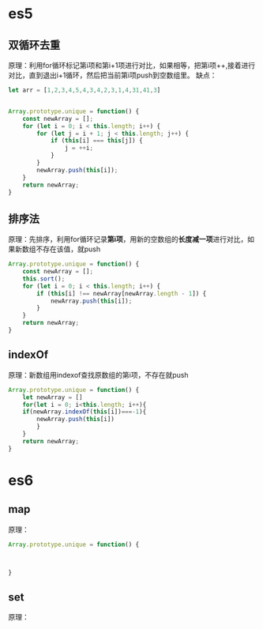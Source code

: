 # es5
## 双循环去重

原理：利用for循环标记第i项和第i+1项进行对比，如果相等，把第i项++,接着进行对比，直到退出i+1循环，然后把当前第i项push到空数组里。
缺点：
```js
let arr = [1,2,3,4,5,4,3,4,2,3,1,4,31,41,3]


Array.prototype.unique = function() {
    const newArray = [];
    for (let i = 0; i < this.length; i++) {
        for (let j = i + 1; j < this.length; j++) {
            if (this[i] === this[j]) {
                j = ++i;
            }
        }
        newArray.push(this[i]);
    }
    return newArray;
}

```

## 排序法
原理：先排序，利用for循环记录**第i项**，用新的空数组的**长度减一项**进行对比，如果新数组不存在该值，就push

```js
Array.prototype.unique = function() {
    const newArray = [];
    this.sort();
    for (let i = 0; i < this.length; i++) {
        if (this[i] !== newArray[newArray.length - 1]) {
            newArray.push(this[i]);
        }
    }
    return newArray;
}
```

## indexOf
原理：新数组用indexof查找原数组的第i项，不存在就push
```js
Array.prototype.unique = function() {
	let newArray = []
	for(let i = 0; i<this.length; i++){
	if(newArray.indexOf(this[i])===-1){
		newArray.push(this[i])
		}
	}
	return newArray;
}
```


# es6

## map
原理：
```js
Array.prototype.unique = function() {



}
```



## set

原理：
```js



```